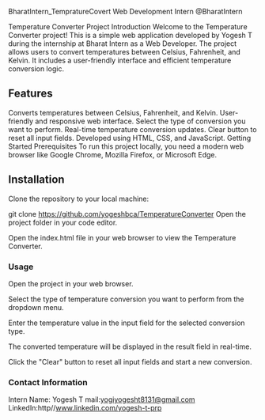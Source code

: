 BharatIntern_TempratureCovert
Web Development Intern @BharatIntern

Temperature Converter Project
Introduction
Welcome to the Temperature Converter project! This is a simple web application developed by Yogesh T during the internship at Bharat Intern as a Web Developer. The project allows users to convert temperatures between Celsius, Fahrenheit, and Kelvin. It includes a user-friendly interface and efficient temperature conversion logic.

## Features
Converts temperatures between Celsius, Fahrenheit, and Kelvin.
User-friendly and responsive web interface.
Select the type of conversion you want to perform.
Real-time temperature conversion updates.
Clear button to reset all input fields.
Developed using HTML, CSS, and JavaScript.
Getting Started
Prerequisites
To run this project locally, you need a modern web browser like Google Chrome, Mozilla Firefox, or Microsoft Edge.

## Installation
Clone the repository to your local machine:

git clone https://github.com/yogeshbca/TemperatureConverter
Open the project folder in your code editor.

Open the index.html file in your web browser to view the Temperature Converter.

### Usage
Open the project in your web browser.

Select the type of temperature conversion you want to perform from the dropdown menu.

Enter the temperature value in the input field for the selected conversion type.

The converted temperature will be displayed in the result field in real-time.

Click the "Clear" button to reset all input fields and start a new conversion.

### Contact Information
Intern Name: Yogesh T 
mail:yogiyogesht8131@gmail.com
LinkedIn:http//www.linkedin.com/yogesh-t-prp

